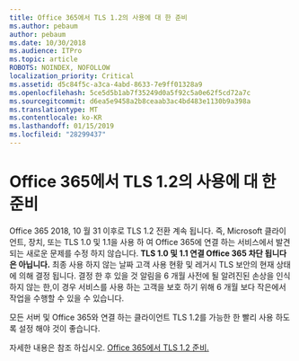 ```yaml
---
title: Office 365에서 TLS 1.2의 사용에 대 한 준비
ms.author: pebaum
author: pebaum
ms.date: 10/30/2018
ms.audience: ITPro
ms.topic: article
ROBOTS: NOINDEX, NOFOLLOW
localization_priority: Critical
ms.assetid: d5c84f5c-a3ca-4abd-8633-7e9ff01328a9
ms.openlocfilehash: 5ce5d5b1ab7f35249d0a5f92c5a0e62f5cd72a7c
ms.sourcegitcommit: d6ea5e9458a2b8ceaab3ac4bd483e1130b9a398a
ms.translationtype: MT
ms.contentlocale: ko-KR
ms.lasthandoff: 01/15/2019
ms.locfileid: "28299437"
---
```

# <a name="prepare-for-use-of-tls-12-in-office-365"></a>Office 365에서 TLS 1.2의 사용에 대 한 준비

Office 365 2018, 10 월 31 이후로 TLS 1.2 전환 계속 됩니다. 즉, Microsoft 클라이언트, 장치, 또는 TLS 1.0 및 1.1을 사용 하 여 Office 365에 연결 하는 서비스에서 발견 되는 새로운 문제를 수정 하지 않습니다. **TLS 1.0 및 1.1 연결 Office 365 차단 됩니다은 아닙니다.** 최종 사용 하지 않는 날짜 고객 사용 현황 및 레거시 TLS 보안의 현재 상태에 의해 결정 됩니다. 결정 한 후 있을 것 알림을 6 개월 사전에 될 알려진된 손상을 인식 하지 않는 한,이 경우 서비스를 사용 하는 고객을 보호 하기 위해 6 개월 보다 작은에서 작업을 수행할 수 있을 수 있습니다. 
  
모든 서버 및 Office 365와 연결 하는 클라이언트 TLS 1.2를 가능한 한 빨리 사용 하도록 설정 해야 것이 좋습니다.
  
자세한 내용은 참조 하십시오. [Office 365에서 TLS 1.2 준비.](https://support.microsoft.com/help/4057306/preparing-for-tls-1-2-in-office-365)
  

